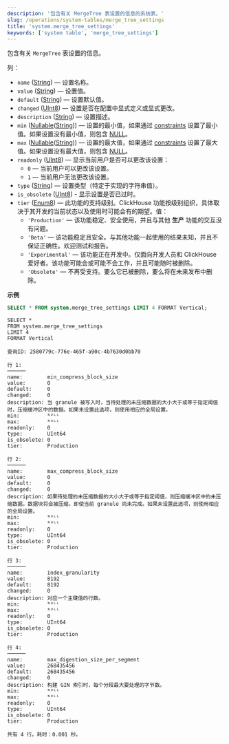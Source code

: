 ```yaml
---
description: '包含有关 MergeTree 表设置的信息的系统表。'
slug: /operations/system-tables/merge_tree_settings
title: 'system.merge_tree_settings'
keywords: ['system table', 'merge_tree_settings']
---
```


包含有关 `MergeTree` 表设置的信息。

列：

- `name` ([String](../../sql-reference/data-types/string.md)) — 设置名称。
- `value` ([String](../../sql-reference/data-types/string.md)) — 设置值。
- `default` ([String](../../sql-reference/data-types/string.md)) — 设置默认值。
- `changed` ([UInt8](/sql-reference/data-types/int-uint#integer-ranges)) — 设置是否在配置中显式定义或显式更改。
- `description` ([String](../../sql-reference/data-types/string.md)) — 设置描述。
- `min` ([Nullable](../../sql-reference/data-types/nullable.md)([String](../../sql-reference/data-types/string.md))) — 设置的最小值，如果通过 [constraints](/operations/settings/constraints-on-settings) 设置了最小值。如果设置没有最小值，则包含 [NULL](/operations/settings/formats#input_format_null_as_default)。
- `max` ([Nullable](../../sql-reference/data-types/nullable.md)([String](../../sql-reference/data-types/string.md))) — 设置的最大值，如果通过 [constraints](/operations/settings/constraints-on-settings) 设置了最大值。如果设置没有最大值，则包含 [NULL](/operations/settings/formats#input_format_null_as_default)。
- `readonly` ([UInt8](/sql-reference/data-types/int-uint#integer-ranges)) — 显示当前用户是否可以更改该设置：
    - `0` — 当前用户可以更改该设置。
    - `1` — 当前用户无法更改该设置。
- `type` ([String](../../sql-reference/data-types/string.md)) — 设置类型（特定于实现的字符串值）。
- `is_obsolete` ([UInt8](/sql-reference/data-types/int-uint#integer-ranges)) - 显示设置是否已过时。
- `tier` ([Enum8](../../sql-reference/data-types/enum.md)) — 此功能的支持级别。ClickHouse 功能按级别组织，具体取决于其开发的当前状态以及使用时可能会有的期望。值：
    - `'Production'` — 该功能稳定、安全使用，并且与其他 **生产** 功能的交互没有问题。
    - `'Beta'` — 该功能稳定且安全。与其他功能一起使用的结果未知，并且不保证正确性。欢迎测试和报告。
    - `'Experimental'` — 该功能正在开发中。仅面向开发人员和 ClickHouse 爱好者。该功能可能会或可能不会工作，并且可能随时被删除。
    - `'Obsolete'` — 不再受支持。要么它已被删除，要么将在未来发布中删除。

**示例**
```sql
SELECT * FROM system.merge_tree_settings LIMIT 4 FORMAT Vertical;
```

```response
SELECT *
FROM system.merge_tree_settings
LIMIT 4
FORMAT Vertical

查询ID: 2580779c-776e-465f-a90c-4b7630d0bb70

行 1:
──────
name:        min_compress_block_size
value:       0
default:     0
changed:     0
description: 当 granule 被写入时，当待处理的未压缩数据的大小大于或等于指定阈值时，压缩缓冲区中的数据。如果未设置此选项，则使用相应的全局设置。
min:         ᴺᵁᴸᴸ
max:         ᴺᵁᴸᴸ
readonly:    0
type:        UInt64
is_obsolete: 0
tier:        Production

行 2:
──────
name:        max_compress_block_size
value:       0
default:     0
changed:     0
description: 如果待处理的未压缩数据的大小大于或等于指定阈值，则压缩缓冲区中的未压缩数据。数据块将会被压缩，即使当前 granule 尚未完成。如果未设置此选项，则使用相应的全局设置。
min:         ᴺᵁᴸᴸ
max:         ᴺᵁᴸᴸ
readonly:    0
type:        UInt64
is_obsolete: 0
tier:        Production

行 3:
──────
name:        index_granularity
value:       8192
default:     8192
changed:     0
description: 对应一个主键值的行数。
min:         ᴺᵁᴸᴸ
max:         ᴺᵁᴸᴸ
readonly:    0
type:        UInt64
is_obsolete: 0
tier:        Production

行 4:
──────
name:        max_digestion_size_per_segment
value:       268435456
default:     268435456
changed:     0
description: 构建 GIN 索引时，每个分段最大要处理的字节数。
min:         ᴺᵁᴸᴸ
max:         ᴺᵁᴸᴸ
readonly:    0
type:        UInt64
is_obsolete: 0
tier:        Production

共有 4 行。耗时：0.001 秒。 
```
